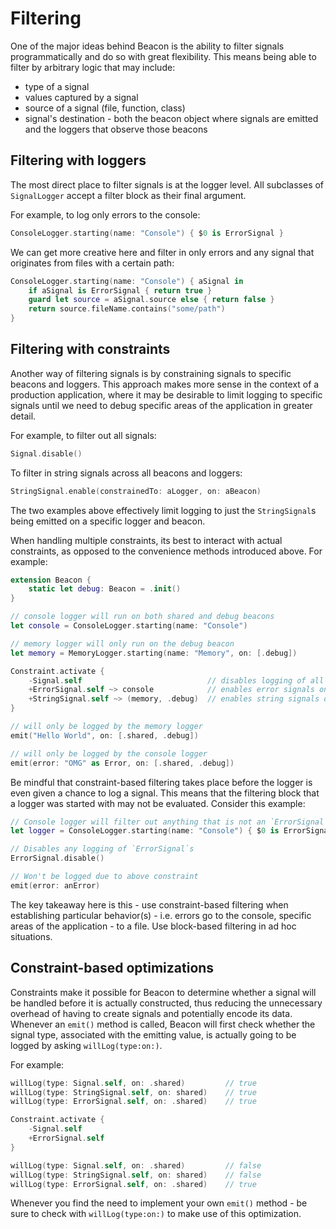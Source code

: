 # Filtering

One of the major ideas behind Beacon is the ability to filter signals programmatically and do so with great flexibility. This means being able to filter by arbitrary logic that may include:

* type of a signal
* values captured by a signal
* source of a signal (file, function, class)
* signal's destination - both the beacon object where signals are emitted and the loggers that observe those beacons

## Filtering with loggers

The most direct place to filter signals is at the logger level. All subclasses of `SignalLogger` accept a filter block as their final argument.

For example, to log only errors to the console:

```swift
ConsoleLogger.starting(name: "Console") { $0 is ErrorSignal }
```

We can get more creative here and filter in only errors and any signal that originates from files with a certain path:

```swift
ConsoleLogger.starting(name: "Console") { aSignal in
    if aSignal is ErrorSignal { return true }
    guard let source = aSignal.source else { return false }
    return source.fileName.contains("some/path")
}
```

## Filtering with constraints

Another way of filtering signals is by constraining signals to specific beacons and loggers. This approach makes more sense in the context of a production application, where it may be desirable to limit logging to specific signals until we need to debug specific areas of the application in greater detail. 

For example, to filter out all signals:

```swift
Signal.disable()
```

To filter in string signals across all beacons and loggers:

```swift
StringSignal.enable(constrainedTo: aLogger, on: aBeacon)
```

The two examples above effectively limit logging to just the `StringSignal`s being emitted on a specific logger and beacon.

When handling multiple constraints, its best to interact with actual constraints, as opposed to the convenience methods introduced above. For example:

```swift
extension Beacon {
	static let debug: Beacon = .init()
}

// console logger will run on both shared and debug beacons
let console = ConsoleLogger.starting(name: "Console")

// memory logger will only run on the debug beacon
let memory = MemoryLogger.starting(name: "Memory", on: [.debug])

Constraint.activate {
	-Signal.self							// disables logging of all signals
	+ErrorSignal.self ~> console			// enables error signals only on the console logger
	+StringSignal.self ~> (memory, .debug)	// enables string signals only on memory logger running on the debug beacon
}

// will only be logged by the memory logger
emit("Hello World", on: [.shared, .debug])

// will only be logged by the console logger
emit(error: "OMG" as Error, on: [.shared, .debug])
```

Be mindful that constraint-based filtering takes place before the logger is even given a chance to log a signal. This means that the filtering block that a logger was started with may not be evaluated. Consider this example:

```swift
// Console logger will filter out anything that is not an `ErrorSignal`
let logger = ConsoleLogger.starting(name: "Console") { $0 is ErrorSignal }

// Disables any logging of `ErrorSignal`s
ErrorSignal.disable()

// Won't be logged due to above constraint
emit(error: anError)
```

The key takeaway here is this - use constraint-based filtering when establishing particular behavior(s) - i.e. errors go to the console, specific areas of the application - to a file. Use block-based filtering in ad hoc situations.

## Constraint-based optimizations

Constraints make it possible for Beacon to determine whether a signal will be handled before it is actually constructed, thus reducing the unnecessary overhead of having to create signals and potentially encode its data. Whenever an `emit()` method is called, Beacon will first check whether the signal type, associated with the emitting value, is actually going to be logged by asking `willLog(type:on:)`.

For example:

```swift
willLog(type: Signal.self, on: .shared) 		// true
willLog(type: StringSignal.self, on: shared) 	// true
willLog(type: ErrorSignal.self, on: .shared) 	// true

Constraint.activate {
	-Signal.self
	+ErrorSignal.self
}

willLog(type: Signal.self, on: .shared) 		// false
willLog(type: StringSignal.self, on: shared) 	// false
willLog(type: ErrorSignal.self, on: .shared) 	// true
```

Whenever you find the need to implement your own `emit()` method - be sure to check with `willLog(type:on:)` to make use of this optimization.